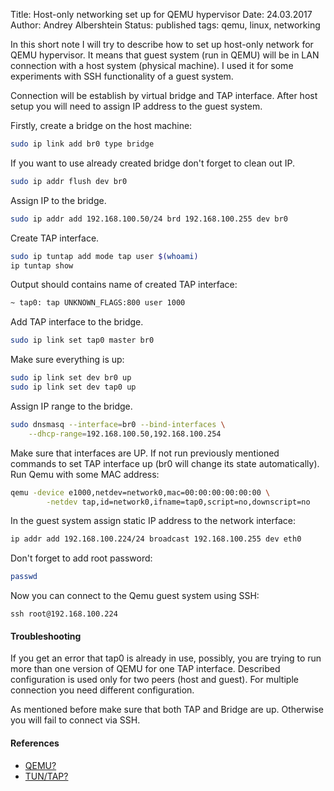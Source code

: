 Title: Host-only networking set up for QEMU hypervisor
Date: 24.03.2017
Author: Andrey Albershtein
Status: published
tags: qemu, linux, networking

In this short note I will try to describe how to set up host-only network for QEMU
hypervisor. It means that guest system (run in QEMU) will be in LAN connection
with a host system (physical machine). I used it for some experiments with SSH 
functionality of a guest system.

Connection will be establish by virtual bridge and TAP interface. After host
setup you will need to assign IP address to the guest system.

Firstly, create a bridge on the host machine:

```sh
sudo ip link add br0 type bridge
```

If you want to use already created bridge don't forget to clean out IP.

```sh
sudo ip addr flush dev br0
```

Assign IP to the bridge.

```sh
sudo ip addr add 192.168.100.50/24 brd 192.168.100.255 dev br0
```

Create TAP interface.

```sh
sudo ip tuntap add mode tap user $(whoami)
ip tuntap show
```

Output should contains name of created TAP interface:

```sh
~ tap0: tap UNKNOWN_FLAGS:800 user 1000
```

Add TAP interface to the bridge.

```sh
sudo ip link set tap0 master br0
```

Make sure everything is up:

```sh
sudo ip link set dev br0 up
sudo ip link set dev tap0 up
```

Assign IP range to the bridge.

```sh
sudo dnsmasq --interface=br0 --bind-interfaces \
    --dhcp-range=192.168.100.50,192.168.100.254
```

Make sure that interfaces are UP. If not run previously mentioned commands to set
TAP interface up (br0 will change its state automatically). Run Qemu with some
MAC address:

```sh
qemu -device e1000,netdev=network0,mac=00:00:00:00:00:00 \
        -netdev tap,id=network0,ifname=tap0,script=no,downscript=no
```

In the guest system assign static IP address to the network interface:

```sh
ip addr add 192.168.100.224/24 broadcast 192.168.100.255 dev eth0
```

Don't forget to add root password:

```sh
passwd
```

Now you can connect to the Qemu guest system using SSH:

```
ssh root@192.168.100.224
```

#### Troubleshooting

If you get an error that tap0 is already in use, possibly, you are trying to run
more than one version of QEMU for one TAP interface. Described configuration is
used only for two peers (host and guest). For multiple connection you need
different configuration.

As mentioned before make sure that both TAP and Bridge are up.  Otherwise you
will fail to connect via SSH.

#### References

- [QEMU?](http://www.qemu-project.org/)
- [TUN/TAP?](https://en.wikipedia.org/wiki/TUN/TAP)
